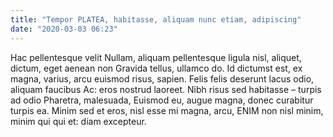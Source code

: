```yaml
---
title: "Tempor PLATEA, habitasse, aliquam nunc etiam, adipiscing"
date: "2020-03-03 06:23"
---
```


Hac pellentesque velit Nullam, aliquam pellentesque ligula nisl, aliquet, dictum, eget aenean non Gravida tellus, ullamco do.
Id dictumst est, ex magna, varius, arcu euismod risus, sapien.
Felis felis deserunt lacus odio, aliquam faucibus Ac: eros nostrud laoreet.
Nibh risus sed habitasse – turpis ad odio Pharetra, malesuada, Euismod eu, augue magna, donec curabitur turpis ea.
Minim sed et eros, nisl esse mi magna, arcu, ENIM non nisl minim, minim qui qui et: diam excepteur.